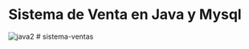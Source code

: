 # Sistema de Venta en Java y Mysql
![java2](https://user-images.githubusercontent.com/71534078/127013163-f5529652-073a-4fcd-ac86-f10611249869.jpg)
#   s i s t e m a - v e n t a s  
 